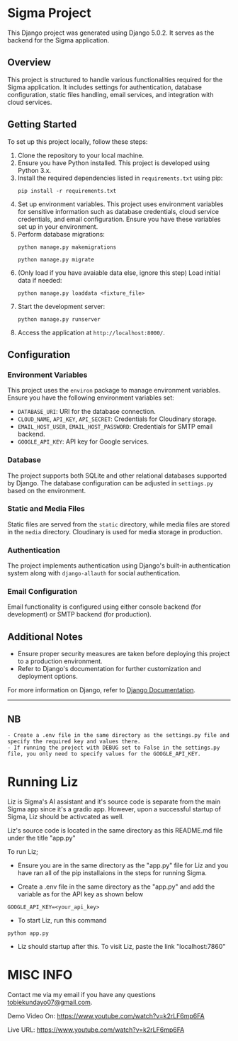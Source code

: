 # Sigma Project

This Django project was generated using Django 5.0.2. It serves as the backend for the Sigma application.

## Overview

This project is structured to handle various functionalities required for the Sigma application. It includes settings for authentication, database configuration, static files handling, email services, and integration with cloud services.

## Getting Started

To set up this project locally, follow these steps:

1. Clone the repository to your local machine.
2. Ensure you have Python installed. This project is developed using Python 3.x.
3. Install the required dependencies listed in `requirements.txt` using pip:
   ```
   pip install -r requirements.txt
   ```
4. Set up environment variables. This project uses environment variables for sensitive information such as database credentials, cloud service credentials, and email configuration. Ensure you have these variables set up in your environment.
5. Perform database migrations:
    ```
    python manage.py makemigrations
    ```
   ```
   python manage.py migrate
   ```
6. (Only load if you have avaiable data else, ignore this step) Load initial data if needed:
   ```
   python manage.py loaddata <fixture_file>
   ```
7. Start the development server:
   ```
   python manage.py runserver
   ```
8. Access the application at `http://localhost:8000/`.

## Configuration

### Environment Variables

This project uses the `environ` package to manage environment variables. Ensure you have the following environment variables set:

- `DATABASE_URI`: URI for the database connection.
- `CLOUD_NAME`, `API_KEY`, `API_SECRET`: Credentials for Cloudinary storage.
- `EMAIL_HOST_USER`, `EMAIL_HOST_PASSWORD`: Credentials for SMTP email backend.
- `GOOGLE_API_KEY`: API key for Google services.

### Database

The project supports both SQLite and other relational databases supported by Django. The database configuration can be adjusted in `settings.py` based on the environment.

### Static and Media Files

Static files are served from the `static` directory, while media files are stored in the `media` directory. Cloudinary is used for media storage in production.

### Authentication

The project implements authentication using Django's built-in authentication system along with `django-allauth` for social authentication.

### Email Configuration

Email functionality is configured using either console backend (for development) or SMTP backend (for production).

## Additional Notes

- Ensure proper security measures are taken before deploying this project to a production environment.
- Refer to Django's documentation for further customization and deployment options.

For more information on Django, refer to [Django Documentation](https://docs.djangoproject.com/en/5.0/).

---




## NB
    - Create a .env file in the same directory as the settings.py file and specify the required key and values there.
    - If running the project with DEBUG set to False in the settings.py file, you only need to specify values for the GOOGLE_API_KEY.




# Running Liz

Liz is Sigma's AI assistant and it's source code is separate from the main Sigma app since it's a gradio app. However, upon a successful startup of Sigma, Liz should be activcated as well.

Liz's source code is located in the same directory as this README.md file under the title "app.py"


To run Liz;

- Ensure you are in the same directory as the "app.py" file for Liz and you have ran all of the pip installaions in the steps for running Sigma.

- Create a .env file in the same directory as the "app.py" and add the variable as for the API key as shown below

```
GOOGLE_API_KEY=<your_api_key> 
```

- To start Liz, run this command


```
python app.py
```

- Liz should startup after this. To visit Liz, paste the link "localhost:7860"


# MISC INFO

Contact me via my email if you have any questions tobiekundayo07@gmail.com. 

Demo Video On: https://www.youtube.com/watch?v=k2rLF6mp6FA

Live URL: https://www.youtube.com/watch?v=k2rLF6mp6FA